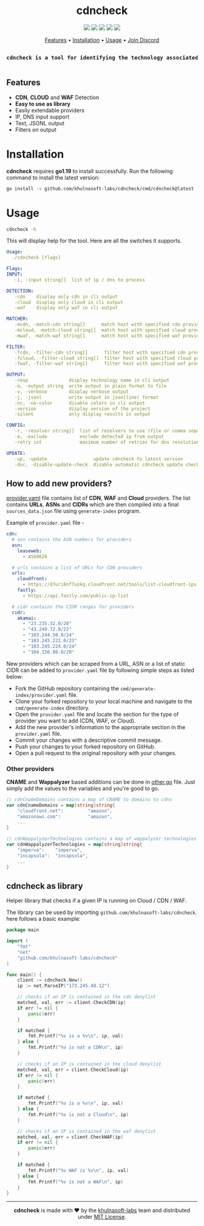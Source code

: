 <h1 align="center">
 cdncheck
<br>
</h1>


<p align="center">
<a href="https://opensource.org/licenses/MIT"><img src="https://img.shields.io/badge/license-MIT-_red.svg"></a>
<a href="https://goreportcard.com/badge/github.com/khulnasoft-labs/cdncheck"><img src="https://goreportcard.com/badge/github.com/khulnasoft-labs/cdncheck"></a>
<a href="https://pkg.go.dev/github.com/khulnasoft-labs/cdncheck/pkg/cdncheck"><img src="https://img.shields.io/badge/go-reference-blue"></a>
<a href="https://github.com/khulnasoft-labs/cdncheck/releases"><img src="https://img.shields.io/github/release/khulnasoft-labs/cdncheck"></a>
<a href="https://twitter.com/pdiscoveryio"><img src="https://img.shields.io/twitter/follow/khulnasoft.svg?logo=twitter"></a>
</p>

<p align="center">
  <a href="#features">Features</a> •
  <a href="#installation">Installation</a> •
  <a href="#usage">Usage</a> •
  <a href="https://discord.gg/khulnasoft-labs">Join Discord</a>

</p>

<pre align="center">
<b>
cdncheck is a tool for identifying the technology associated with dns / ip network addresses.
</b>
</pre>

## Features

- **CDN**, **CLOUD** and **WAF** Detection
- **Easy to use as library**
- Easily extendable providers
- IP, DNS input support
- Text, JSONL output
- Filters on output

# Installation

**cdncheck** requires **go1.19** to install successfully. Run the following command to install the latest version:

```sh
go install -v github.com/khulnasoft-labs/cdncheck/cmd/cdncheck@latest
```

# Usage

```sh
cdncheck -h
```

This will display help for the tool. Here are all the switches it supports.

```yaml
Usage:
  ./cdncheck [flags]

Flags:
INPUT:
   -i, -input string[]  list of ip / dns to process

DETECTION:
   -cdn    display only cdn in cli output
   -cloud  display only cloud in cli output
   -waf    display only waf in cli output

MATCHER:
   -mcdn, -match-cdn string[]      match host with specified cdn provider (cloudfront, fastly, google, leaseweb)
   -mcloud, -match-cloud string[]  match host with specified cloud provider (aws, google, oracle)
   -mwaf, -match-waf string[]      match host with specified waf provider (cloudflare, incapsula, sucuri, akamai)

FILTER:
   -fcdn, -filter-cdn string[]      filter host with specified cdn provider (cloudfront, fastly, google, leaseweb)
   -fcloud, -filter-cloud string[]  filter host with specified cloud provider (aws, google, oracle)
   -fwaf, -filter-waf string[]      filter host with specified waf provider (cloudflare, incapsula, sucuri, akamai)

OUTPUT:
   -resp               display technology name in cli output
   -o, -output string  write output in plain format to file
   -v, -verbose        display verbose output
   -j, -jsonl          write output in json(line) format
   -nc, -no-color      disable colors in cli output
   -version            display version of the project
   -silent             only display results in output

CONFIG:
   -r, -resolver string[]  list of resolvers to use (file or comma separated)
   -e, -exclude            exclude detected ip from output
   -retry int              maximum number of retries for dns resolution (must be at least 1) (default 2)

UPDATE:
   -up, -update                 update cdncheck to latest version
   -duc, -disable-update-check  disable automatic cdncheck update check
```

## How to add new providers?

[provider.yaml](cmd/generate-index/provider.yaml) file contains list of **CDN**, **WAF** and **Cloud** providers. The list contains **URLs**, **ASNs** and **CIDRs** which are then compiled into a final `sources_data.json` file using `generate-index` program.

Example of `provider.yaml` file - 

```yaml
cdn:
  # asn contains the ASN numbers for providers
  asn:
    leaseweb:
      - AS60626

  # urls contains a list of URLs for CDN providers
  urls:
    cloudfront:
      - https://d7uri8nf7uskq.cloudfront.net/tools/list-cloudfront-ips
    fastly:
      - https://api.fastly.com/public-ip-list

  # cidr contains the CIDR ranges for providers
  cidr:
    akamai:
      - "23.235.32.0/20"
      - "43.249.72.0/22"
      - "103.244.50.0/24"
      - "103.245.222.0/23"
      - "103.245.224.0/24"
      - "104.156.80.0/20"
```

New providers which can be scraped from a URL, ASN or a list of static CIDR can be added to `provider.yaml` file by following simple steps as listed below:

- Fork the GitHub repository containing the `cmd/generate-index/provider.yaml` file.
- Clone your forked repository to your local machine and navigate to the `cmd/generate-index` directory.
- Open the `provider.yaml` file and locate the section for the type of provider you want to add (CDN, WAF, or Cloud).
- Add the new provider's information to the appropriate section in the `provider.yaml` file.
- Commit your changes with a descriptive commit message.
- Push your changes to your forked repository on GitHub.
- Open a pull request to the original repository with your changes.


### Other providers

**CNAME** and **Wappalyzer** based additions can be done in [other.go](other.go) file. Just simply add the values to the variables and you're good to go.

```go
// cdnCnameDomains contains a map of CNAME to domains to cdns
var cdnCnameDomains = map[string]string{
	"cloudfront.net":         "amazon",
	"amazonaws.com":          "amazon",
    ...
}

// cdnWappalyzerTechnologies contains a map of wappalyzer technologies to cdns
var cdnWappalyzerTechnologies = map[string]string{
	"imperva":    "imperva",
	"incapsula":  "incapsula",
	...
}
```

## cdncheck as library

Helper library that checks if a given IP is running on Cloud / CDN / WAF.

The library can be used by importing `github.com/khulnasoft-labs/cdncheck`. here follows a basic example:

```go
package main

import (
	"fmt"
	"net"
	"github.com/khulnasoft-labs/cdncheck"
)

func main() {
	client := cdncheck.New()
	ip := net.ParseIP("173.245.48.12")

	// checks if an IP is contained in the cdn denylist
	matched, val, err := client.CheckCDN(ip)
	if err != nil {
		panic(err)
	}

	if matched {
		fmt.Printf("%v is a %v\n", ip, val)
	} else {
		fmt.Printf("%v is not a CDN\n", ip)
	}

	// checks if an IP is contained in the cloud denylist
	matched, val, err = client.CheckCloud(ip)
	if err != nil {
		panic(err)
	}

	if matched {
		fmt.Printf("%v is a %v\n", ip, val)
	} else {
		fmt.Printf("%v is not a Cloud\n", ip)
	}

	// checks if an IP is contained in the waf denylist
	matched, val, err = client.CheckWAF(ip)
	if err != nil {
		panic(err)
	}

	if matched {
		fmt.Printf("%v WAF is %v\n", ip, val)
	} else {
		fmt.Printf("%v is not a WAF\n", ip)
	}
}
```

--------

<div align="center">

**cdncheck** is made with ❤️ by the [khulnasoft-labs](https://khulnasoft.com) team and distributed under [MIT License](LICENSE.md).

</div>

